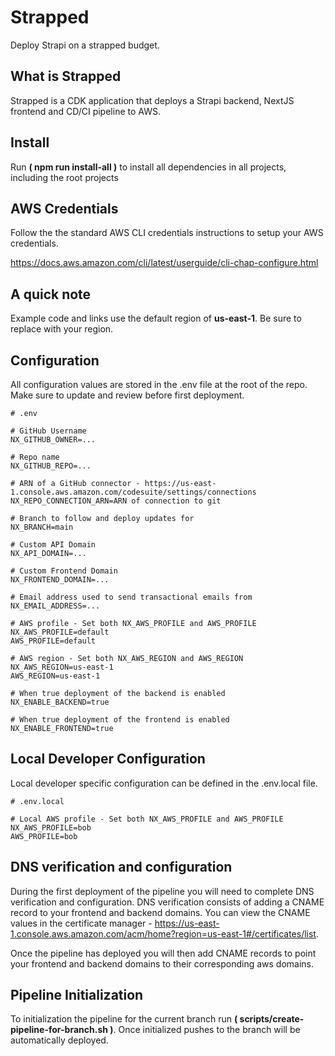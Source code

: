 # Strapped
Deploy Strapi on a strapped budget.

## What is Strapped
Strapped is a CDK application that deploys a Strapi backend, NextJS frontend and CD/CI pipeline
to AWS.

## Install
Run **( npm run install-all )** to install all dependencies in all projects,
including the root projects

## AWS Credentials
Follow the the standard AWS CLI credentials instructions to setup your AWS credentials.

https://docs.aws.amazon.com/cli/latest/userguide/cli-chap-configure.html


## A quick note
Example code and links use the default region of **us-east-1**. Be sure to replace with your region.

## Configuration
All configuration values are stored in the .env file at the root of the repo.
Make sure to update and review before first deployment.

``` properties
# .env

# GitHub Username
NX_GITHUB_OWNER=...

# Repo name
NX_GITHUB_REPO=...

# ARN of a GitHub connector - https://us-east-1.console.aws.amazon.com/codesuite/settings/connections
NX_REPO_CONNECTION_ARN=ARN of connection to git

# Branch to follow and deploy updates for
NX_BRANCH=main

# Custom API Domain
NX_API_DOMAIN=...

# Custom Frontend Domain
NX_FRONTEND_DOMAIN=...

# Email address used to send transactional emails from
NX_EMAIL_ADDRESS=...

# AWS profile - Set both NX_AWS_PROFILE and AWS_PROFILE
NX_AWS_PROFILE=default
AWS_PROFILE=default

# AWS region - Set both NX_AWS_REGION and AWS_REGION
NX_AWS_REGION=us-east-1
AWS_REGION=us-east-1

# When true deployment of the backend is enabled
NX_ENABLE_BACKEND=true

# When true deployment of the frontend is enabled
NX_ENABLE_FRONTEND=true
```

## Local Developer Configuration
Local developer specific configuration can be defined in the .env.local file.

``` properties
# .env.local

# Local AWS profile - Set both NX_AWS_PROFILE and AWS_PROFILE
NX_AWS_PROFILE=bob
AWS_PROFILE=bob

```

## DNS verification and configuration
During the first deployment of the pipeline you will need to complete DNS verification and configuration. DNS  verification consists of adding a CNAME record to your frontend and backend
domains. You can view the CNAME values in the certificate manager - https://us-east-1.console.aws.amazon.com/acm/home?region=us-east-1#/certificates/list.


Once the pipeline has deployed you will then add CNAME records to point your frontend and backend
domains to their corresponding aws domains.

## Pipeline Initialization
To initialization the pipeline for the current branch run **( scripts/create-pipeline-for-branch.sh )**.
Once initialized pushes to the branch will be automatically deployed.
